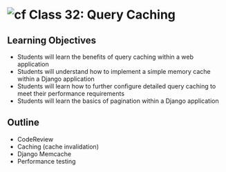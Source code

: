 # ![cf](http://i.imgur.com/7v5ASc8.png) Class 32: Query Caching

## Learning Objectives

- Students will learn the benefits of query caching within a web application
- Students will understand how to implement a simple memory cache within a Django application
- Students will learn how to further configure detailed query caching to meet their performance requirements
- Students will learn the basics of pagination within a Django application

## Outline
- CodeReview
- Caching (cache invalidation)
- Django Memcache
- Performance testing
<!-- [Hyperlinks]  -->


<!-- links -->
<!-- [Hyperlinks]: To supporting materials -->


